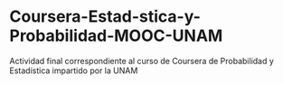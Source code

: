 # Coursera-Estad-stica-y-Probabilidad-MOOC-UNAM
Actividad final correspondiente al curso de Coursera de Probabilidad y Estadística impartido por la UNAM
